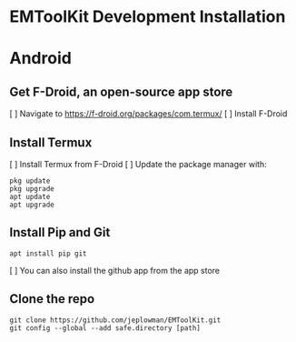 # EMToolKit Development Installation

# Android

## Get **F-Droid**, an open-source app store
[  ] Navigate to https://f-droid.org/packages/com.termux/
[  ] Install F-Droid

## Install **Termux**
[  ] Install Termux from F-Droid
[  ] Update the package manager with:

    pkg update
    pkg upgrade
    apt update
    apt upgrade

## Install **Pip and Git**

    apt install pip git

[  ] You can also install the github app from the app store

## Clone the repo
    git clone https://github.com/jeplowman/EMToolKit.git
    git config --global --add safe.directory [path]

